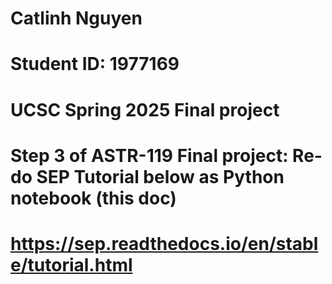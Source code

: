 # Catlinh Nguyen
# Student ID: 1977169
# UCSC Spring 2025 Final project
# Step 3 of ASTR-119 Final project: Re-do SEP Tutorial below as Python notebook (this doc)
# https://sep.readthedocs.io/en/stable/tutorial.html
